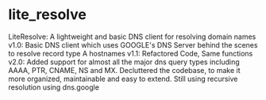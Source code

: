 # lite_resolve
LiteResolve: A lightweight and basic DNS client for resolving domain names
v1.0: Basic DNS client which uses GOOGLE's DNS Server behind the scenes to resolve record type A hostnames
v1.1: Refactored Code, Same functions 
v2.0: Added support for almost all the major dns query types including AAAA, PTR, CNAME, NS and MX. Decluttered the codebase, to make it more organized, maintainable and easy to extend. Still using recursive resolution using dns.google
